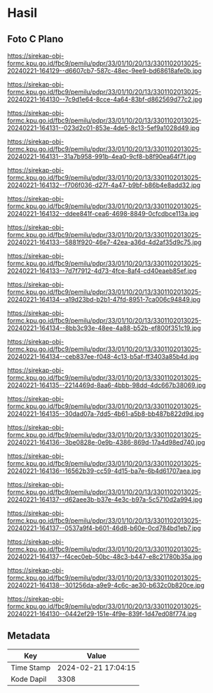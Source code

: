 # Hasil

## Foto C Plano

https://sirekap-obj-formc.kpu.go.id/fbc9/pemilu/pdpr/33/01/10/20/13/3301102013025-20240221-164129--d6607cb7-587c-48ec-9ee9-bd68618afe0b.jpg

https://sirekap-obj-formc.kpu.go.id/fbc9/pemilu/pdpr/33/01/10/20/13/3301102013025-20240221-164130--7c9d1e64-8cce-4a64-83bf-d862569d77c2.jpg

https://sirekap-obj-formc.kpu.go.id/fbc9/pemilu/pdpr/33/01/10/20/13/3301102013025-20240221-164131--023d2c01-853e-4de5-8c13-5ef9a1028d49.jpg

https://sirekap-obj-formc.kpu.go.id/fbc9/pemilu/pdpr/33/01/10/20/13/3301102013025-20240221-164131--31a7b958-991b-4ea0-9cf8-b8f90ea64f7f.jpg

https://sirekap-obj-formc.kpu.go.id/fbc9/pemilu/pdpr/33/01/10/20/13/3301102013025-20240221-164132--f706f036-d27f-4a47-b9bf-b86b4e8add32.jpg

https://sirekap-obj-formc.kpu.go.id/fbc9/pemilu/pdpr/33/01/10/20/13/3301102013025-20240221-164132--ddee841f-cea6-4698-8849-0cfcdbce113a.jpg

https://sirekap-obj-formc.kpu.go.id/fbc9/pemilu/pdpr/33/01/10/20/13/3301102013025-20240221-164133--5881f920-46e7-42ea-a36d-4d2af35d9c75.jpg

https://sirekap-obj-formc.kpu.go.id/fbc9/pemilu/pdpr/33/01/10/20/13/3301102013025-20240221-164133--7d7f7912-4d73-4fce-8af4-cd40eaeb85ef.jpg

https://sirekap-obj-formc.kpu.go.id/fbc9/pemilu/pdpr/33/01/10/20/13/3301102013025-20240221-164134--a19d23bd-b2b1-47fd-8951-7ca006c94849.jpg

https://sirekap-obj-formc.kpu.go.id/fbc9/pemilu/pdpr/33/01/10/20/13/3301102013025-20240221-164134--8bb3c93e-48ee-4a88-b52b-ef800f351c19.jpg

https://sirekap-obj-formc.kpu.go.id/fbc9/pemilu/pdpr/33/01/10/20/13/3301102013025-20240221-164134--ceb837ee-f048-4c13-b5af-ff3403a85b4d.jpg

https://sirekap-obj-formc.kpu.go.id/fbc9/pemilu/pdpr/33/01/10/20/13/3301102013025-20240221-164135--2214469d-8aa6-4bbb-98dd-4dc667b38069.jpg

https://sirekap-obj-formc.kpu.go.id/fbc9/pemilu/pdpr/33/01/10/20/13/3301102013025-20240221-164135--30dad07a-7dd5-4b61-a5b8-bb487b822d9d.jpg

https://sirekap-obj-formc.kpu.go.id/fbc9/pemilu/pdpr/33/01/10/20/13/3301102013025-20240221-164136--3be0828e-0e9b-4386-869d-17a4d98ed740.jpg

https://sirekap-obj-formc.kpu.go.id/fbc9/pemilu/pdpr/33/01/10/20/13/3301102013025-20240221-164136--16562b39-cc59-4d15-ba7e-6b4d61707aea.jpg

https://sirekap-obj-formc.kpu.go.id/fbc9/pemilu/pdpr/33/01/10/20/13/3301102013025-20240221-164137--d62aee3b-b37e-4e3c-b97a-5c5710d2a994.jpg

https://sirekap-obj-formc.kpu.go.id/fbc9/pemilu/pdpr/33/01/10/20/13/3301102013025-20240221-164137--0537a9f4-b601-46d8-b60e-0cd784bd1eb7.jpg

https://sirekap-obj-formc.kpu.go.id/fbc9/pemilu/pdpr/33/01/10/20/13/3301102013025-20240221-164137--f4cec0eb-50bc-48c3-b447-e8c21780b35a.jpg

https://sirekap-obj-formc.kpu.go.id/fbc9/pemilu/pdpr/33/01/10/20/13/3301102013025-20240221-164138--301256da-a9e9-4c6c-ae30-b632c0b820ce.jpg

https://sirekap-obj-formc.kpu.go.id/fbc9/pemilu/pdpr/33/01/10/20/13/3301102013025-20240221-164130--0442ef29-151e-4f9e-839f-1d47ed08f774.jpg


## Metadata

| Key        | Value               |
| ---------- | ------------------- |
| Time Stamp | 2024-02-21 17:04:15 |
| Kode Dapil | 3308                |



